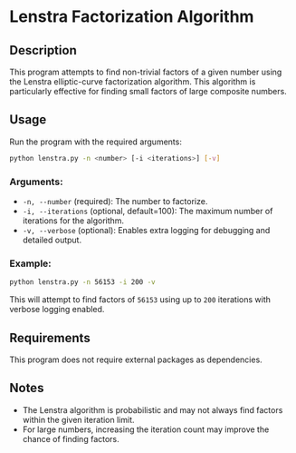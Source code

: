 # Lenstra Factorization Algorithm

## Description
This program attempts to find non-trivial factors of a given number using the Lenstra elliptic-curve factorization algorithm. This algorithm is particularly effective for finding small factors of large composite numbers.

## Usage
Run the program with the required arguments:

```bash
python lenstra.py -n <number> [-i <iterations>] [-v]
```

### Arguments:
- `-n, --number` (required): The number to factorize.
- `-i, --iterations` (optional, default=100): The maximum number of iterations for the algorithm.
- `-v, --verbose` (optional): Enables extra logging for debugging and detailed output.

### Example:
```bash
python lenstra.py -n 56153 -i 200 -v
```
This will attempt to find factors of `56153` using up to `200` iterations with verbose logging enabled.

## Requirements
This program does not require external packages as dependencies.

## Notes
- The Lenstra algorithm is probabilistic and may not always find factors within the given iteration limit.
- For large numbers, increasing the iteration count may improve the chance of finding factors.
